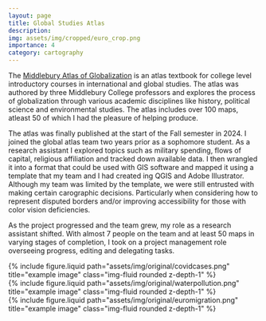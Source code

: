 ```yaml
---
layout: page
title: Global Studies Atlas
description: 
img: assets/img/cropped/euro_crop.png
importance: 4
category: cartography
---
```


The [Middlebury Atlas of Globalization](https://www.langenscheidt.com/shop/englisch/middlebury-atlas-of-globalization-SW50013?srsltid=AfmBOoqcND4qE6kT0WviLjYcHgRB_k4lP0jtJYCV7HFWz9MuA521LBOc) is an atlas textbook for college level introductory courses in international and global studies. The atlas was authored by three Middlebury College professors and explores the process of globalization through various academic disciplines like history, political science and environmental studies. The atlas includes over 100 maps, atleast 50 of which I had the pleasure of helping produce. 

The atlas was finally published at the start of the Fall semester in 2024. I joined the global atlas team two years prior as a sophomore student. As a research assistant I explored topics such as military spending, flows of capital, religious affiliation and tracked down available data. I then wrangled it into a format that could be used with GIS software and mapped it using a template that my team and I had created ing QGIS and Adobe Illustrator. Although my team was limited by the template, we were still entrusted with making certain carographic decisions. Particularly when considering how to represent disputed borders and/or improving accessibility for those with color vision deficiencies. 

As the project progressed and the team grew, my role as a research assistant shifted. With almost 7 people on the team and at least 50 maps in varying stages of completion, I took on a project management role overseeing progress, editing and delegating tasks. 


<div class="row justify-content-sm-center">
  <div class="col-12 mt-3 mt-md-0">
    {% include figure.liquid path="assets/img/original/covidcases.png" title="example image" class="img-fluid rounded z-depth-1" %}
  </div>
</div>

<div class="row justify-content-sm-center">
  <div class="col-12 mt-3 mt-md-0">
    {% include figure.liquid path="assets/img/original/waterpollution.png" title="example image" class="img-fluid rounded z-depth-1" %}
  </div>
</div>


<div class="row justify-content-sm-center">
  <div class="col-12 mt-3 mt-md-0">
    {% include figure.liquid path="assets/img/original/euromigration.png" title="example image" class="img-fluid rounded z-depth-1" %}
  </div>
</div>

